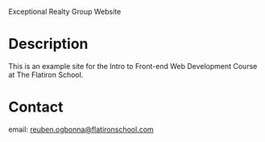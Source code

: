 Exceptional Realty Group Website

# Description

This is an example site for the Intro to Front-end Web Development Course at The Flatiron School.

# Contact

email: reuben.ogbonna@flatironschool.com